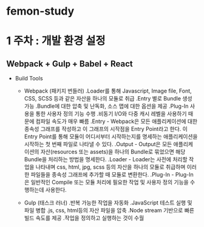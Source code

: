 # femon-study

# 1 주차 : 개발 환경 설정

## Webpack + Gulp + Babel + React

- Build Tools
  - Webpack (패키지 번들러)
    .Loader를 통해 Javascript, Image file, Font, CSS, SCSS 등과 같은 자산을 하나의 모듈로 취급
    .Entry 별로 Bundle 생성 가능
    .Bundle에 대한 압축 및 난독화, 소스 맵에 대한 옵션을 제공
    .Plug-In 사용을 통한 사용자 정의 기능 수행
    .비동기 I/O와 다중 캐시 레벨을 사용하기 때문에 컴파일 속도가 매우 빠름
    .Entry - Webpack은 모든 애플리케이션에 대한 종속성 그래프를 작성하고 이 그래프의 시작점을 Entry Point라고 한다. 이 Entry Point를 통해 모듈이 어디서부터 시작하는지를 명세하는 애플리케이션을 시작하는 첫 번째 파일로 나타낼 수 있다.
    .Output - Output은 모든 애플리케이션의 자산(resources 또는 assets)을 하나의 Bundle로 묶었으면 해당 Bundle을 처리하는 방법을 명세한다.
    .Loader - Loader는 사전에 처리할 작업을 나타내며 css, html, jpg, scss 등의 자산을 하나의 모듈로 취급하며 이러한 파일들을 종속성 그래프에 추가할 때 모듈로 변환한다.
    .Plug-In - Plug-In은 일반적인 Compile 또는 모듈 처리에 필요한 작업 및 사용자 정의 기능을 수행하는데 사용한다.

  - Gulp (태스크 러너)
    .반복 가능한 작업을 자동화
    .JavaScript 테스트 실행 및 파일 병합
    .js, css, html등의 자산 파일을 압축
    .Node stream 기반으로 빠른 빌드 속도를 제공
    .작업을 정의하고 실행하는 것이 수월
